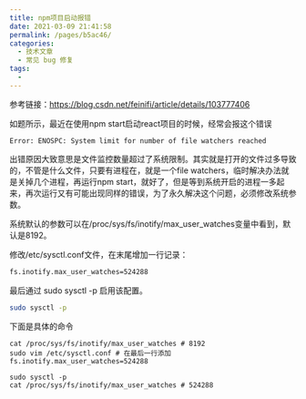 ```yaml
---
title: npm项目启动报错
date: 2021-03-09 21:41:58
permalink: /pages/b5ac46/
categories:
  - 技术文章
  - 常见 bug 修复
tags:
  - 
---
```


参考链接：https://blog.csdn.net/feinifi/article/details/103777406

如题所示，最近在使用npm start启动react项目的时候，经常会报这个错误

```shell
Error: ENOSPC: System limit for number of file watchers reached
```

出错原因大致意思是文件监控数量超过了系统限制。其实就是打开的文件过多导致的，不管是什么文件，只要有进程在，就是一个file watchers，临时解决办法就是关掉几个进程，再运行npm start，就好了，但是等到系统开启的进程一多起来，再次运行又有可能出现同样的错误，为了永久解决这个问题，必须修改系统参数。

系统默认的参数可以在/proc/sys/fs/inotify/max_user_watches变量中看到，默认是8192。

修改/etc/sysctl.conf文件，在末尾增加一行记录：

```bash
fs.inotify.max_user_watches=524288
```

最后通过 sudo sysctl -p 启用该配置。

```bash
sudo sysctl -p
```

下面是具体的命令

```shell
cat /proc/sys/fs/inotify/max_user_watches # 8192
sudo vim /etc/sysctl.conf # 在最后一行添加 fs.inotify.max_user_watches=524288

sudo sysctl -p
cat /proc/sys/fs/inotify/max_user_watches # 524288
```

